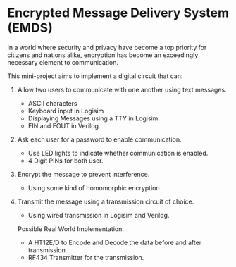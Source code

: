 # Encrypted Message Delivery System (EMDS)

In a world where security and privacy have become a top priority for citizens
and nations alike, encryption has become an exceedingly necessary element to
communication.

This mini-project aims to implement a digital circuit that can:
1. Allow two users to communicate with one another using text messages.
    * ASCII characters
    * Keyboard input in Logisim
    * Displaying Messages using a TTY in Logisim.
    * FIN and FOUT in Verilog.

2. Ask each user for a password to enable communication.
    * Use LED lights to indicate whether communication is enabled.
    * 4 Digit PINs for both user.

3. Encrypt the message to prevent interference.
    * Using some kind of homomorphic encryption

4. Transmit the message using a transmission circuit of choice.
    * Using wired transmission in Logisim and Verilog.


    Possible Real World Implementation:
    * A HT12E/D to Encode and Decode the data before and after transmission.
    * RF434 Transmitter for the transmission.
